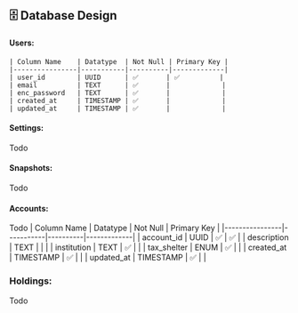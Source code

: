 ## 🗄 Database Design

#### Users: 

    | Column Name    | Datatype  | Not Null | Primary Key |
    |----------------|-----------|----------|-------------|
    | user_id        | UUID      | ✅       | ✅          |
    | email          | TEXT      | ✅       |             |
    | enc_password   | TEXT      | ✅       |             |
    | created_at     | TIMESTAMP | ✅       |             |
    | updated_at     | TIMESTAMP | ✅       |             |
    
#### Settings:
Todo

#### Snapshots:
Todo

#### Accounts:
Todo
    | Column Name    | Datatype  | Not Null | Primary Key |
    |----------------|-----------|----------|-------------|
    | account_id     | UUID      | ✅       | ✅          |
    | description    | TEXT      |          |             |
    | institution    | TEXT      | ✅       |             |
    | tax_shelter    | ENUM      | ✅       |             |
    | created_at     | TIMESTAMP | ✅       |             |
    | updated_at     | TIMESTAMP | ✅       |             |
    
### Holdings:
Todo 